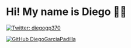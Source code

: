# Hi! My name is Diego 👋🏼

[![Twitter: diegogp370](https://img.shields.io/twitter/follow/diegogp370?style=social)](https://twitter.com/diegogp370)
<!--[![Linkedin: FernandaOchoa](https://img.shields.io/badge/-FernandaOchoa-blue?style=flat-square&logo=Linkedin&logoColor=white&link=https://www.linkedin.com/in/fernandaochoa8/)](https://www.linkedin.com/in/fernandaochoa8/)-->
[![GitHub DiegoGarciaPadilla](https://img.shields.io/github/followers/DiegoGarciaPadilla?label=follow&style=social)](https://github.com/DiegoGarciaPadilla)

<!--
**DiegoGarciaPadilla/DiegoGarciaPadilla** is a ✨ _special_ ✨ repository because its `README.md` (this file) appears on your GitHub profile.

Here are some ideas to get you started:

- 🔭 I’m currently working on ...
- 🌱 I’m currently learning ...
- 👯 I’m looking to collaborate on ...
- 🤔 I’m looking for help with ...
- 💬 Ask me about ...
- 📫 How to reach me: ...
- 😄 Pronouns: ...
- ⚡ Fun fact: ...
-->
